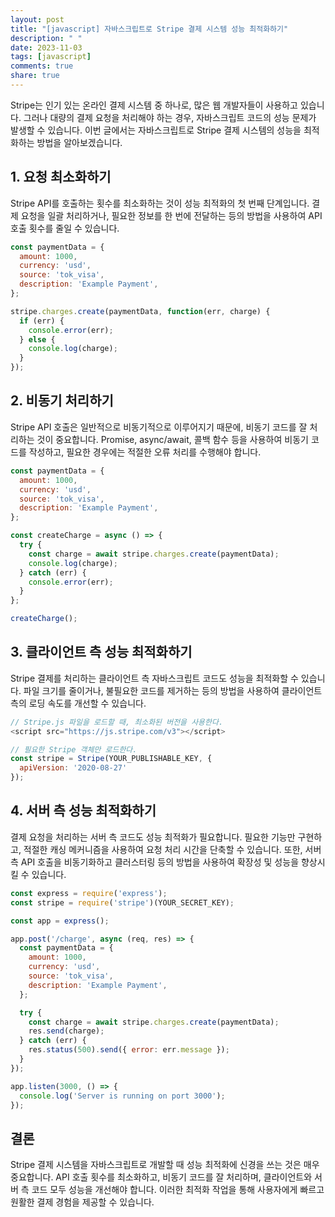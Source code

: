 ```yaml
---
layout: post
title: "[javascript] 자바스크립트로 Stripe 결제 시스템 성능 최적화하기"
description: " "
date: 2023-11-03
tags: [javascript]
comments: true
share: true
---
```


Stripe는 인기 있는 온라인 결제 시스템 중 하나로, 많은 웹 개발자들이 사용하고 있습니다. 그러나 대량의 결제 요청을 처리해야 하는 경우, 자바스크립트 코드의 성능 문제가 발생할 수 있습니다. 이번 글에서는 자바스크립트로 Stripe 결제 시스템의 성능을 최적화하는 방법을 알아보겠습니다.

## 1. 요청 최소화하기

Stripe API를 호출하는 횟수를 최소화하는 것이 성능 최적화의 첫 번째 단계입니다. 결제 요청을 일괄 처리하거나, 필요한 정보를 한 번에 전달하는 등의 방법을 사용하여 API 호출 횟수를 줄일 수 있습니다.

```javascript
const paymentData = {
  amount: 1000,
  currency: 'usd',
  source: 'tok_visa',
  description: 'Example Payment',
};

stripe.charges.create(paymentData, function(err, charge) {
  if (err) {
    console.error(err);
  } else {
    console.log(charge);
  }
});
```

## 2. 비동기 처리하기

Stripe API 호출은 일반적으로 비동기적으로 이루어지기 때문에, 비동기 코드를 잘 처리하는 것이 중요합니다. Promise, async/await, 콜백 함수 등을 사용하여 비동기 코드를 작성하고, 필요한 경우에는 적절한 오류 처리를 수행해야 합니다.

```javascript
const paymentData = {
  amount: 1000,
  currency: 'usd',
  source: 'tok_visa',
  description: 'Example Payment',
};

const createCharge = async () => {
  try {
    const charge = await stripe.charges.create(paymentData);
    console.log(charge);
  } catch (err) {
    console.error(err);
  }
};

createCharge();
```

## 3. 클라이언트 측 성능 최적화하기

Stripe 결제를 처리하는 클라이언트 측 자바스크립트 코드도 성능을 최적화할 수 있습니다. 파일 크기를 줄이거나, 불필요한 코드를 제거하는 등의 방법을 사용하여 클라이언트 측의 로딩 속도를 개선할 수 있습니다.

```javascript
// Stripe.js 파일을 로드할 때, 최소화된 버전을 사용한다.
<script src="https://js.stripe.com/v3"></script>

// 필요한 Stripe 객체만 로드한다.
const stripe = Stripe(YOUR_PUBLISHABLE_KEY, {
  apiVersion: '2020-08-27'
});
```

## 4. 서버 측 성능 최적화하기

결제 요청을 처리하는 서버 측 코드도 성능 최적화가 필요합니다. 필요한 기능만 구현하고, 적절한 캐싱 메커니즘을 사용하여 요청 처리 시간을 단축할 수 있습니다. 또한, 서버 측 API 호출을 비동기화하고 클러스터링 등의 방법을 사용하여 확장성 및 성능을 향상시킬 수 있습니다.

```javascript
const express = require('express');
const stripe = require('stripe')(YOUR_SECRET_KEY);

const app = express();

app.post('/charge', async (req, res) => {
  const paymentData = {
    amount: 1000,
    currency: 'usd',
    source: 'tok_visa',
    description: 'Example Payment',
  };

  try {
    const charge = await stripe.charges.create(paymentData);
    res.send(charge);
  } catch (err) {
    res.status(500).send({ error: err.message });
  }
});

app.listen(3000, () => {
  console.log('Server is running on port 3000');
});
```

## 결론

Stripe 결제 시스템을 자바스크립트로 개발할 때 성능 최적화에 신경을 쓰는 것은 매우 중요합니다. API 호출 횟수를 최소화하고, 비동기 코드를 잘 처리하며, 클라이언트와 서버 측 코드 모두 성능을 개선해야 합니다. 이러한 최적화 작업을 통해 사용자에게 빠르고 원활한 결제 경험을 제공할 수 있습니다.